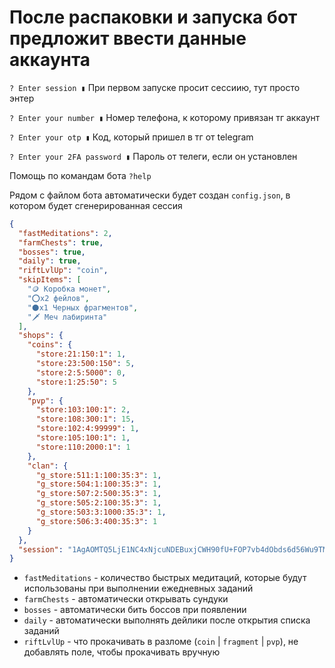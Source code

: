 # После распаковки и запуска бот предложит ввести данные аккаунта

`? Enter session ▮`
При первом запуске просит сессиию, тут просто энтер

`? Enter your number ▮`
Номер телефона, к которому привязан тг аккаунт

`? Enter your otp ▮`
Код, который пришел в тг от telegram

`? Enter your 2FA password ▮`
Пароль от телеги, если он установлен

Помощь по командам бота `?help`

Рядом с файлом бота автоматически будет создан `config.json`, в котором будет сгенерированная сессия
```json
{
  "fastMeditations": 2,
  "farmChests": true,
  "bosses": true,
  "daily": true,
  "riftLvlUp": "coin",
  "skipItems": [
    "🪙 Коробка монет",
    "⭕x2 фейлов",
    "⚫️x1 Черных фрагментов",
    "🗡️ Меч лабиринта"
  ],
  "shops": {
    "coins": {
      "store:21:150:1": 1,
      "store:23:500:150": 5,
      "store:2:5:5000": 0,
      "store:1:25:50": 5
    },
    "pvp": {
      "store:103:100:1": 2,
      "store:108:300:1": 15,
      "store:102:4:99999": 1,
      "store:105:100:1": 1,
      "store:110:2000:1": 1
    },
    "clan": {
      "g_store:511:1:100:35:3": 1,
      "g_store:504:1:100:35:3": 1,
      "g_store:507:2:500:35:3": 1,
      "g_store:505:2:100:35:3": 1,
      "g_store:503:3:1000:35:3": 1,
      "g_store:506:3:400:35:3": 1
    }
  },
  "session": "1AgAOMTQ5LjE1NC4xNjcuNDEBuxjCWH90fU+FOP7vb4dObds6d56Wu9TM6SBpqO7w4ZzngmIhCpj2yarCFYRRKao+XJ4OsStx9w3B2mkLD5sK9aDATqiuC8OaTlpzjZprUwRX8/9PUus9fnbaPctj/MN0B3OrfQ6jz1V71uALcptzay1kW4kP313f3cELxwJMjL9otmpC2D1dXMQhZy8mFftajM87IrEi7Fb6w1XZyQ+lDKLLSnb8DmXWqN/1jIcjJCwNQVaH6zmKS86B827/F9QHvoRhlnJG1P1QvwyDC8ksArlVfHD30wvT8hV9btb21p41UY3KLImMggCEa4SkIbYsCsmjaM4mnLQxKlnvSd/ucZs="
}
```

- `fastMeditations` - количество быстрых медитаций, которые будут использованы при выполнении ежедневных заданий
- `farmChests` - автоматически открывать сундуки
- `bosses` - автоматически бить боссов при появлении
- `daily` - автоматически выполнять дейлики после открытия списка заданий
- `riftLvlUp` - что прокачивать в разломе (`coin` | `fragment` | `pvp`), не добавлять поле, чтобы прокачивать вручную
